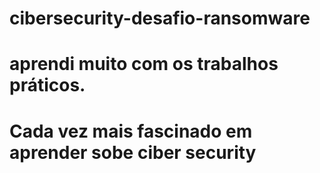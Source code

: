 # cibersecurity-desafio-ransomware
# aprendi muito com os trabalhos práticos.
# Cada vez mais fascinado em aprender sobe ciber security
